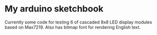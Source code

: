 # My arduino sketchbook

Currently some code for testing 6 of cascaded 8x8 LED display modules based on Max7219.
Also has bitmap font for rendering English text.
